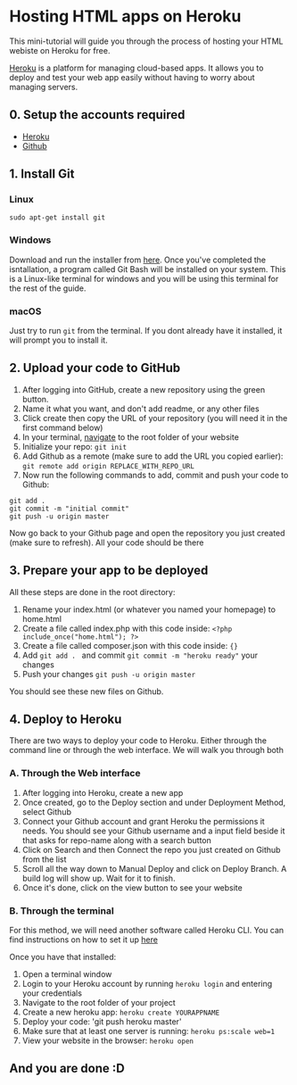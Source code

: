 # Hosting HTML apps on Heroku
This mini-tutorial will guide you through the process of hosting your HTML webiste on Heroku for free. 

[Heroku](https://www.heroku.com/) is a platform for managing cloud-based apps. It allows you to deploy and test your web app easily without having to worry about managing servers. 

## 0. Setup the accounts required

- [Heroku](https://www.heroku.com/)
- [Github](https://github.com/)

## 1. Install Git

### Linux
```
sudo apt-get install git
```

### Windows
Download and run the installer from [here](https://git-scm.com/download/win).
Once you've completed the isntallation, a program called Git Bash will be installed on your system. This is a Linux-like terminal for windows and you will be using this terminal for the rest of the guide.

### macOS
Just try to run `git` from the terminal. If you dont already have it installed, it will prompt you to install it.

## 2. Upload your code to GitHub

1. After logging into GitHub, create a new repository using the green button. 
2. Name it what you want, and don't add readme, or any other files
2. Click create then copy the URL of your repository (you will need it in the first command below)
3. In your terminal, [navigate](https://www.digitalocean.com/community/tutorials/basic-linux-navigation-and-file-management) to the root folder of your website
4. Initialize your repo: `git init`
5. Add Github as a remote (make sure to add the URL you copied earlier): `git remote add origin REPLACE_WITH_REPO_URL`
6. Now run the following commands to add, commit and push your code to Github:
```
git add .
git commit -m "initial commit"
git push -u origin master
```
Now go back to your Github page and open the repository you just created (make sure to refresh). All your code should be there

## 3. Prepare your app to be deployed

All these steps are done in the root directory:
1. Rename your index.html (or whatever you named your homepage) to home.html
2. Create a file called index.php with this code inside: `<?php include_once("home.html"); ?>`
3. Create a file called composer.json with this code inside: `{}`
4. Add `git add . ` and commit `git commit -m "heroku ready"` your changes 
5. Push your changes `git push -u origin master`

You should see these new files on Github.

## 4. Deploy to Heroku

There are two ways to deploy your code to Heroku. Either through the command line or through the web interface. We will walk you through both

### A. Through the Web interface
1. After logging into Heroku, create a new app 
2. Once created, go to the Deploy section and under Deployment Method, select Github
3. Connect your Github account and grant Heroku the permissions it needs. You should see your Github username and a input field beside it that asks for repo-name along with a search button
4. Click on Search and then Connect the repo you just created on Github from the list
5. Scroll all the way down to Manual Deploy and click on Deploy Branch. A build log will show up. Wait for it to finish.
6. Once it's done, click on the view button to see your website

### B. Through the terminal

For this method, we will need another software called Heroku CLI. You can find instructions on how to set it up [here](https://devcenter.heroku.com/articles/heroku-cli)

Once you have that installed:

1. Open a terminal window
2. Login to your Heroku account by running `heroku login` and entering your credentials
3. Navigate to the root folder of your project
4. Create a new heroku app: `heroku create YOURAPPNAME`
5. Deploy your code: 'git push heroku master'
6. Make sure that at least one server is running: `heroku ps:scale web=1`
7. View your website in the browser: `heroku open`

## And you are done :D
